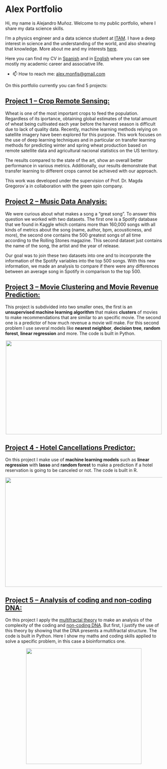 # Alex Portfolio

Hi, my name is Alejandro Muñoz. Welcome to my public portfolio, where I share my data science skills.

I’m a physics engineer and a data science student at [ITAM](https://en.wikipedia.org/wiki/Instituto_Tecnológico_Autónomo_de_México). I have a deep interest in science and the understanding of the world, and also shearing that knowledge. More about me and my interests [here](https://github.com/Monfiz/Alex_Portfolio/blob/main/About_alex.md).  

Here you can find my CV in [Spanish]( https://github.com/Monfiz/Alex_Portfolio/blob/main/CV_2022_español.pdf) and in [English]( https://github.com/Monfiz/Alex_Portfolio/blob/main/CV_2022_English.pdf) where you can see mostly my academic career and associative life. 

* 📫 How to reach me: alex.monfis@gmail.com

On this portfolio currently you can find 5 projects:

## [Project 1 – Crop Remote Sensing:](https://github.com/Monfiz/Crop_remote_sensing/tree/main/Final_code_march_2023) 

Wheat is one of the most important crops to feed the population. Regardless of its iportance, obtaining global estimates of the total amount of wheat being cultivated each
year before the harvest season is difficult due to lack of quality data. Recently, machine
learning methods relying on satellite imagery have been explored for this purpose. This
work focuses on the use of deep learning techniques and in particular on transfer learning
methods for predicting winter and spring wheat production based on remote satellite
data and agricultural nacional statistics on the US territory.


The results compared to the state of the art, show an overall better performance in
various metrics. Additionally, our results demonstrate that transfer learning to different
crops cannot be achieved with our approach.




This work was developed under the supervision of Prof. Dr. Magda Gregorov´a in
collaboration with the green spin company.


## [Project 2 – Music Data Analysis:](https://github.com/Monfiz/Music_Data_Analysis )
We were curious about
what makes a song a “great song”. To answer this question we worked with two
datasets. The first one is a Spotify database that we found in Kaggle which contains
more than 160,000 songs with all kinds of metrics about the song (name, author,
bpm, acousticness, and more), the second one contains the 500 greatest songs of all
time according to the Rolling Stones magazine. This second dataset just contains
the name of the song, the artist and the year of release.

Our goal was to join these two datasets into one and to incorporate the information
of the Spotify variables into the top 500 songs. With this new information, we made
an analysis to compare if there were any differences between an average song in
Spotify in comparison to the top 500.



## [Project 3 – Movie Clustering and Movie Revenue Prediction:]( https://github.com/Monfiz/Alex_Portfolio/tree/main/Project_1)
This project is subdivided into two smaller ones, the first is an **unsupervised machine learning algorithm** that makes **clusters** of movies to make recommendations that are similar to an specific movie. The second one is a predictor of how much revenue a movie will make. For this second problem I use several models like **nearest neighbor**, **decision tree**, **random forest**, **linear regression** and more. The code is built in Python.
 
<p align="center">
<img src="./images/variables.png" width="500" height="300" />
</p>

## [Project 4 - Hotel Cancellations Predictor:]( https://github.com/Monfiz/Alex_Portfolio/tree/main/Project_2)

On this project I make use of **machine learning models** such as **linear regression** with **lasso** and **random forest** to make a prediction if a hotel reservation is going to be canceled or not. The code is built in R. 

<p align="center">
<img src="./images/lasso.png" width="600" height="350" />
</p>

## [Project 5 – Analysis of coding and non-coding DNA:](https://github.com/Monfiz/Alex_Portfolio/tree/main/Project_3)

On this project I apply the [multifractal theory]( https://en.wikipedia.org/wiki/Multifractal_system#:~:text=A%20multifractal%20system%20is%20a,systems%20are%20common%20in%20nature.) to make an analysis of the complexity of the coding and [non-coding DNA]( https://en.wikipedia.org/wiki/Non-coding_DNA#:~:text=Non-coding%20DNA%20sequences%20are,do%20not%20encode%20protein%20sequences.&text=Other%20functions%20of%20non-coding,DNA%20replication%2C%20centromeres%20and%20telomeres.). But first, I justify the use of this theory by showing that the DNA presents a multifractal structure. The code is built in Python. Here I show my maths and coding skills applied to solve a specific problem, in this case a bioinformatics one.   

<p align="center">
<img src="./images/cromosomay.png" width="370" height="370" />
</p>


